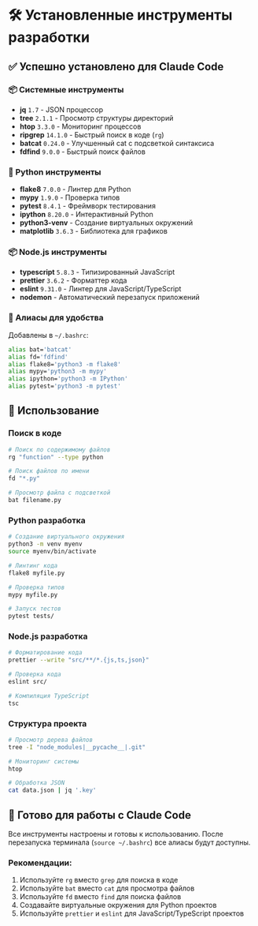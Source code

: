 # 🛠️ Установленные инструменты разработки

## ✅ Успешно установлено для Claude Code

### 📦 Системные инструменты
- **jq** `1.7` - JSON процессор
- **tree** `2.1.1` - Просмотр структуры директорий
- **htop** `3.3.0` - Мониторинг процессов
- **ripgrep** `14.1.0` - Быстрый поиск в коде (`rg`)
- **batcat** `0.24.0` - Улучшенный cat с подсветкой синтаксиса
- **fdfind** `9.0.0` - Быстрый поиск файлов

### 🐍 Python инструменты
- **flake8** `7.0.0` - Линтер для Python
- **mypy** `1.9.0` - Проверка типов
- **pytest** `8.4.1` - Фреймворк тестирования
- **ipython** `8.20.0` - Интерактивный Python
- **python3-venv** - Создание виртуальных окружений
- **matplotlib** `3.6.3` - Библиотека для графиков

### 📦 Node.js инструменты
- **typescript** `5.8.3` - Типизированный JavaScript
- **prettier** `3.6.2` - Форматтер кода
- **eslint** `9.31.0` - Линтер для JavaScript/TypeScript
- **nodemon** - Автоматический перезапуск приложений

### 🔧 Алиасы для удобства
Добавлены в `~/.bashrc`:
```bash
alias bat='batcat'
alias fd='fdfind'
alias flake8='python3 -m flake8'
alias mypy='python3 -m mypy'
alias ipython='python3 -m IPython'
alias pytest='python3 -m pytest'
```

## 🚀 Использование

### Поиск в коде
```bash
# Поиск по содержимому файлов
rg "function" --type python

# Поиск файлов по имени
fd "*.py"

# Просмотр файла с подсветкой
bat filename.py
```

### Python разработка
```bash
# Создание виртуального окружения
python3 -m venv myenv
source myenv/bin/activate

# Линтинг кода
flake8 myfile.py

# Проверка типов
mypy myfile.py

# Запуск тестов
pytest tests/
```

### Node.js разработка
```bash
# Форматирование кода
prettier --write "src/**/*.{js,ts,json}"

# Проверка кода
eslint src/

# Компиляция TypeScript
tsc
```

### Структура проекта
```bash
# Просмотр дерева файлов
tree -I "node_modules|__pycache__|.git"

# Мониторинг системы
htop

# Обработка JSON
cat data.json | jq '.key'
```

## 🎯 Готово для работы с Claude Code

Все инструменты настроены и готовы к использованию. После перезапуска терминала (`source ~/.bashrc`) все алиасы будут доступны.

### Рекомендации:
1. Используйте `rg` вместо `grep` для поиска в коде
2. Используйте `bat` вместо `cat` для просмотра файлов
3. Используйте `fd` вместо `find` для поиска файлов
4. Создавайте виртуальные окружения для Python проектов
5. Используйте `prettier` и `eslint` для JavaScript/TypeScript проектов
